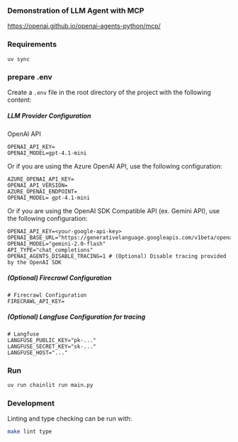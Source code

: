 ### Demonstration of LLM Agent with MCP

https://openai.github.io/openai-agents-python/mcp/

### Requirements

```
uv sync
```

### prepare .env

Create a `.env` file in the root directory of the project with the following content:

##### LLM Provider Configuration

OpenAI API

```
OPENAI_API_KEY=
OPENAI_MODEL=gpt-4.1-mini
```

Or if you are using the Azure OpenAI API, use the following configuration:

```
AZURE_OPENAI_API_KEY=
OPENAI_API_VERSION=
AZURE_OPENAI_ENDPOINT=
OPENAI_MODEL= gpt-4.1-mini
```

Or if you are using the OpenAI SDK Compatible API (ex. Gemini API), use the following configuration:

```
OPENAI_API_KEY=<your-google-api-key>
OPENAI_BASE_URL="https://generativelanguage.googleapis.com/v1beta/openai/"
OPENAI_MODEL="gemini-2.0-flash"
API_TYPE="chat_completions"
OPENAI_AGENTS_DISABLE_TRACING=1 # (Optional) Disable tracing provided by the OpenAI SDK
```

##### (Optional) Firecrawl Configuration

```
# Firecrawl Configuration
FIRECRAWL_API_KEY=
```

##### (Optional) Langfuse Configuration for tracing

```
# Langfuse
LANGFUSE_PUBLIC_KEY="pk-..."
LANGFUSE_SECRET_KEY="sk-..."
LANGFUSE_HOST="..."
```

### Run

```bash
uv run chainlit run main.py
```

### Development

Linting and type checking can be run with:

```bash
make lint type
```